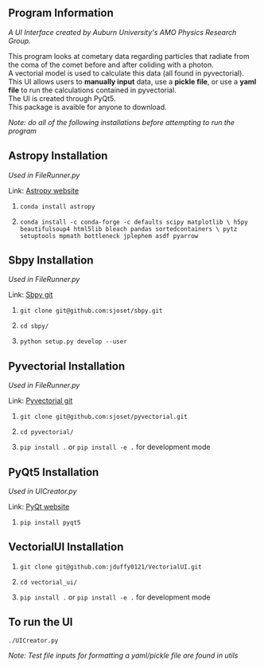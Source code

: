 ## Program Information
*A UI Interface created by Auburn University's AMO Physics Research Group.*  
  
This program looks at cometary data regarding particles that radiate from the coma of the comet before and after coliding with a photon.  
A vectorial model is used to calculate this data (all found in pyvectorial).  
This UI allows users to **manually input** data, use a **pickle file**, or use a **yaml file** to run the calculations contained in pyvectorial.  
The UI is created through PyQt5.  
This package is avaible for anyone to download.  

*Note: do all of the following installations before attempting to run the program*  
  
## Astropy Installation
*Used in FileRunner.py*  
  
Link: [Astropy website](https://docs.astropy.org/en/stable/install.html)  

1. ```conda install astropy ```

2. ```conda install -c conda-forge -c defaults scipy matplotlib \ h5py beautifulsoup4 html5lib bleach pandas sortedcontainers \ pytz setuptools mpmath bottleneck jplephem asdf pyarrow ```

## Sbpy Installation
*Used in FileRunner.py*  
  
Link: [Sbpy git](https://github.com/sjoset/sbpy)

1. ```git clone git@github.com:sjoset/sbpy.git```

2. ```cd sbpy/```

3. ```python setup.py develop --user ```

## Pyvectorial Installation
*Used in FileRunner.py*  
  
Link: [Pyvectorial git](https://github.com/sjoset/pyvectorial)

1. ```git clone git@github.com:sjoset/pyvectorial.git```

2. ```cd pyvectorial/```

3. ```pip install .``` or ```pip install -e .``` for development mode

## PyQt5 Installation
*Used in UICreator.py*  
  
Link: [PyQt website](https://pypi.org/project/PyQt5/)

1. ```pip install pyqt5```

## VectorialUI Installation

1. ```git clone git@github.com:jduffy0121/VectorialUI.git```

2. ```cd vectorial_ui/```

3. ```pip install .``` or ```pip install -e .``` for development mode

## To run the UI
 ```./UICreator.py```
  
 *Note: Test file inputs for formatting a yaml/pickle file are found in utils*